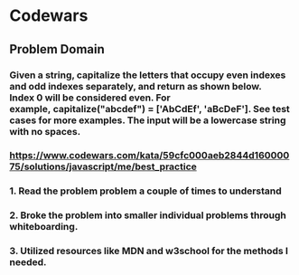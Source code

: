# Codewars

## Problem Domain 

###  Given a string, capitalize the letters that occupy even indexes and odd indexes separately, and return as shown below. Index 0 will be considered even. For example, capitalize("abcdef") = ['AbCdEf', 'aBcDeF']. See test cases for more examples. The input will be a lowercase string with no spaces.

### https://www.codewars.com/kata/59cfc000aeb2844d16000075/solutions/javascript/me/best_practice


### 1. Read the problem problem a couple of times to understand 
### 2. Broke the problem into smaller individual problems through whiteboarding.
### 3. Utilized resources like MDN and w3school for the methods I needed.
